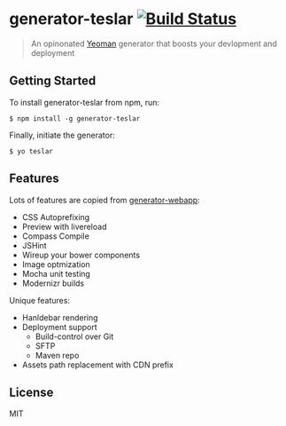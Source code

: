 # generator-teslar [![Build Status](https://secure.travis-ci.org/RobinQu/generator-teslar.png?branch=master)](https://travis-ci.org/RobinQu/generator-teslar)

> An opinonated [Yeoman](http://yeoman.io) generator that boosts your devlopment and deployment


## Getting Started

To install generator-teslar from npm, run:

```
$ npm install -g generator-teslar
```

Finally, initiate the generator:

```
$ yo teslar
```

## Features

Lots of features are copied from [generator-webapp](https://github.com/yeoman/generator-webapp):

* CSS Autoprefixing
* Preview with livereload
* Compass Compile
* JSHint
* Wireup your bower components
* Image optmization
* Mocha unit testing
* Modernizr builds

Unique features:

* Hanldebar rendering
* Deployment support
  * Build-control over Git
  * SFTP
  * Maven repo
* Assets path replacement with CDN prefix


## License

MIT